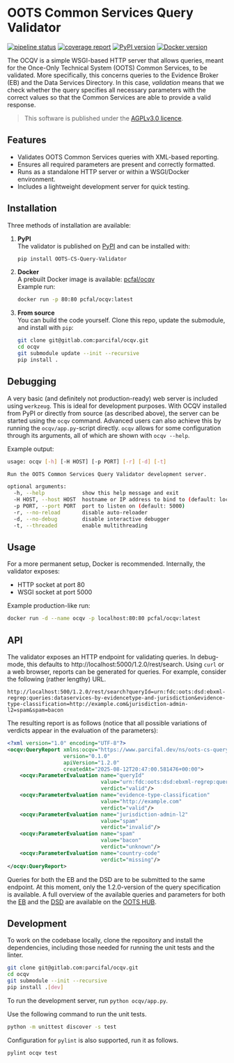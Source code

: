 # OOTS Common Services Query Validator

[![pipeline status](https://gitlab.com/parcifal/ocqv/badges/master/pipeline.svg)](https://gitlab.com/parcifal/ocqv/-/pipelines)
[![coverage report](https://gitlab.com/parcifal/ocqv/badges/master/coverage.svg)](https://gitlab.com/parcifal/ocqv/-/commits/master)
[![PyPI version](https://img.shields.io/pypi/v/oots-cs-query-validator)][pypi]
[![Docker version](https://img.shields.io/docker/v/pcfal/ocqv?label=docker)][docker]

The OCQV is a simple WSGI-based HTTP server that allows queries, meant for 
the Once-Only Technical System (OOTS) Common Services, to be validated. More 
specifically, this concerns queries to the Evidence Broker (EB) and the Data 
Services Directory. In this case, *validation* means that we check whether the 
query specifies all necessary parameters with the correct values so that the 
Common Services are able to provide a valid response.

[//]: # (A detailed description of the development of this tool can be found)
[//]: # ([here][memo].)

 > This software is published under the [AGPLv3.0 licence](LICENCE).

## Features

- Validates OOTS Common Services queries with XML-based reporting.
- Ensures all required parameters are present and correctly formatted.
- Runs as a standalone HTTP server or within a WSGI/Docker environment.
- Includes a lightweight development server for quick testing.

## Installation

Three methods of installation are available:

 1. **PyPI**<br>
    The validator is published on [PyPI][pypi] and can be installed with:
    ```bash
    pip install OOTS-CS-Query-Validator
    ```
 2. **Docker**<br>
    A prebuilt Docker image is available:
    [pcfal/ocqv][docker]<br>
    Example run:
    ```bash
    docker run -p 80:80 pcfal/ocqv:latest
    ```
 3. **From source**<br> 
    You can build the code yourself. Clone this repo, update the submodule, 
    and install with `pip`:
    ```bash
    git clone git@gitlab.com:parcifal/ocqv.git
    cd ocqv
    git submodule update --init --recursive
    pip install .
    ```

## Debugging

A very basic (and definitely not production-ready) web server is included
using `werkzeug`. This is ideal for development purposes. With OCQV 
installed from PyPI or directly from source (as described above), the server 
can be started using the `ocqv` command. Advanced users can also achieve 
this by running the `ocqv/app.py`-script directly. `ocqv` allows for some 
configuration through its arguments, all of which are shown with `ocqv --help`.

Example output:

```bash
usage: ocqv [-h] [-H HOST] [-p PORT] [-r] [-d] [-t]

Run the OOTS Common Services Query Validator development server.

optional arguments:
  -h, --help            show this help message and exit
  -H HOST, --host HOST  hostname or IP address to bind to (default: localhost)
  -p PORT, --port PORT  port to listen on (default: 5000)
  -r, --no-reload       disable auto-reloader
  -d, --no-debug        disable interactive debugger
  -t, --threaded        enable multithreading
```

## Usage

For a more permanent setup, Docker is recommended.
Internally, the validator exposes:

 - HTTP socket at port 80
 - WSGI socket at port 5000

Example production-like run:

```bash
docker run -d --name ocqv -p localhost:80:80 pcfal/ocqv:latest
```

## API

The validator exposes an HTTP endpoint for validating queries. In debug-mode,
this defaults to http://localhost:5000/1.2.0/rest/search. Using `curl` or a
web browser, reports can be generated for queries. For example, consider the 
following (rather lengthy) URL.

```url
http://localhost:500/1.2.0/rest/search?queryId=urn:fdc:oots:dsd:ebxml-regrep:queries:dataservices-by-evidencetype-and-jurisdiction&evidence-type-classification=http://example.com&jurisdiction-admin-l2=spam&spam=bacon
```

The resulting report is as follows (notice that all possible variations of 
verdicts appear in the evaluation of the parameters):

```xml
<?xml version="1.0" encoding="UTF-8"?>
<ocqv:QueryReport xmlns:ocqv="https://www.parcifal.dev/ns/oots-cs-query-validator/2025-08"
                  version="0.1.0" 
                  apiVersion="1.2.0" 
                  createdAt="2025-08-12T20:47:00.581476+00:00">
    <ocqv:ParameterEvaluation name="queryId"
                              value="urn:fdc:oots:dsd:ebxml-regrep:queries:dataservices-by-evidencetype-and-jurisdiction"
                              verdict="valid"/>
    <ocqv:ParameterEvaluation name="evidence-type-classification"
                              value="http://example.com"
                              verdict="valid"/>
    <ocqv:ParameterEvaluation name="jurisdiction-admin-l2" 
                              value="spam" 
                              verdict="invalid"/>
    <ocqv:ParameterEvaluation name="spam" 
                              value="bacon" 
                              verdict="unknown"/>
    <ocqv:ParameterEvaluation name="country-code" 
                              verdict="missing"/>
</ocqv:QueryReport>
```

Queries for both the EB and the DSD are to be submitted to the same endpoint.
At this moment, only the 1.2.0-version of the query specification is 
available. A full overview of the available queries and parameters for both 
the [EB][eb] and the [DSD][dsd] are available on the [OOTS HUB][hub].

## Development

To work on the codebase locally, clone the repository and install the 
dependencies, including those needed for running the unit tests and the linter.

```bash
git clone git@gitlab.com:parcifal/ocqv.git
cd ocqv
git submodule --init --recursive
pip install .[dev]
```

To run the development server, run `python ocqv/app.py`.

Use the following command to run the unit tests.

```bash
python -m unittest discover -s test
```

Configuration for `pylint` is also supported, run it as follows.

```bash
pylint ocqv test
```

[memo]:   https://www.van-de-weerd.net/~michael/memo/ocqv.html
[pypi]:   https://pypi.org/project/OOTS-CS-Query-Validator/
[docker]: https://hub.docker.com/r/pcfal/ocqv

[eb]:  https://oots.pages.code.europa.eu/tdd/apidoc/evidence-broker
[dsd]: https://oots.pages.code.europa.eu/tdd/apidoc/data-services-directory
[hub]: https://ec.europa.eu/digital-building-blocks/sites/display/OOTS/OOTSHUB+Home
